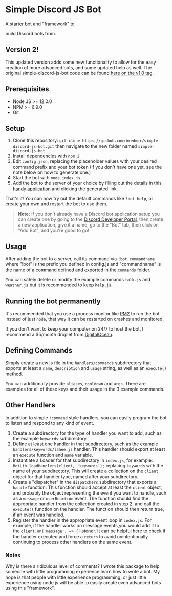 # Simple Discord JS Bot
A starter bot and "framework" to


 build Discord bots from.

## Version 2!
This updated version adds some new functionality to allow for the easy creation of more advanced
bots, and some updated help as well. The original simple-discord-js-bot code can be found [here on 
the v1.0 tag](https://github.com/bredmor/simple-discord-js-bot/tree/v1.0).

## Prerequisites
 * Node JS >= 12.0.0
 * NPM >= 6.9.0
 * Git

## Setup
1. Clone this repository: `git clone https://github.com/bredmor/simple-discord-js-bot.git` then navigate to the new 
   folder named `simple-discord-js-bot`
2. Install dependencies with `npm i`
3. Edit `config.json`, replacing the placeholder values with your desired command prefix and your bot token (If you 
   don't have one yet, see the note below on how to generate one.)
4. Start the bot with `node index.js`
5. Add the bot to the server of your choice by filling out the details in this 
   [handy application](https://discordapi.com/permissions.html#7168) and clicking the generated link.

That's it! You can now try out the default commands like `!bot help`, or create your own and restart the bot to use them.

>**Note:**
If you don't already have a Discord bot application setup you can create one by going to the 
> [Discord Developer Portal](https://discord.com/developers/applications/me), then create a new application, give it a 
> name, go to the "Bot" tab, then click on "Add Bot", and you're good to go!


## Usage
After adding the bot to a server, call its command via `!bot commandname` where "!bot" is the prefix you defined in 
config.js and "commandname" is the name of a command defined and exported in the `commands` folder.

You can safely delete or modify the example commands `talk.js` and `weather.js` but it is recommended to keep `help.js`.

## Running the bot permanently
It's recommended that you use a process monitor like [PM2](https://pm2.keymetrics.io/) to run the bot instead of 
just `node`, that way it can be restarted on crashes and monitored.

If you don't want to keep your computer on 24/7 to host the bot, I recommend a $5/month droplet from 
[DigitalOcean](https://m.do.co/c/b96f8bd70573).

## Defining Commands
Simply create a new js file in the `handlers/commands` subdirectory that exports at least a `name`, `description` 
and `usage` string, as well as an `execute()` method. 

You can additionally provide `aliases`, `cooldown` 
and `args`. There are examples for all of these keys and their usage in the 3 example commands.

## Other Handlers
In addition to simple `!command` style handlers, you can easily program the bot to listen and respond to any kind 
of event.

1. Create a subdirectory for the type of handler you want to add, such as the example `keywords` subdirectory.
2. Define at least one handler in that subdirectory, such as the example `handlers/keywords/lahee.js` handler. 
   This handler should export at least an `execute` function and `name` variable.
3. Instantiate a Loader for that subdirectory in `index.js`, for example: `BotLib.loadHandlers(client, 'keywords');` 
   replacing `keywords` with the name of your subdirectory. This will create a collection on the `client` object for 
   that handler type, named after your subdirectory.
3. Create a "dispatcher" in the `dispatchers` subdirectory that exports a `handle` function. This function should accept
   at least the `client` object, and probably the object representing the event you want to handle, such as a `message` 
   or `userReaction` event. The function should find the appropriate handler from the collection created in step 2, and 
   call the `execute()` function on the handler. The function should then return true, if an event was handled.
4. Register the handler in the appropriate event loop in `index.js`. For example, if the handler works on message 
   events,you would add it to the `client.on('message', => {` listener. It can be helpful here to check if the handler 
   executed and force a `return` to avoid unintentionally continuing to process other handlers on the same event.

### Notes
Why is there a ridiculous level of comments? I wrote this package to help someone with little programming experience 
learn how to write a bot. My hope is that people with little experience programming, or just little experience using
node.js will be able to easily create even advanced bots using this "framework".
